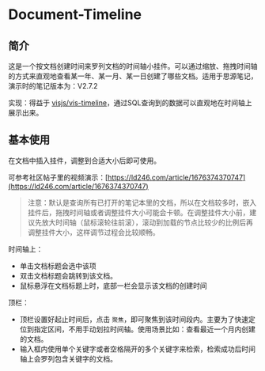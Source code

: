 # Document-Timeline

## 简介

这是一个按文档创建时间来罗列文档的时间轴小挂件。可以通过缩放、拖拽时间轴的方式来直观地查看某一年、某一月、某一日创建了哪些文档。适用于思源笔记，演示时的笔记版本为：V2.7.2

实现：得益于 [visjs/vis-timeline](https://github.com/visjs/vis-timeline?utm_source=ld246.com)，通过SQL查询到的数据可以直观地在时间轴上展示出来。

## 基本使用

在文档中插入挂件，调整到合适大小后即可使用。

可参考社区帖子里的视频演示：[https://ld246.com/article/1676374370747](https://ld246.com/article/1676374370747)

> 注意：默认是查询所有已打开的笔记本里的文档，所以在文档较多时，嵌入挂件后，拖拽时间轴或者调整挂件大小可能会卡顿。在调整挂件大小前，建议先放大时间轴（鼠标滚轮往前滚），滚动到加载的节点比较少的比例后再调整挂件大小，这样调节过程会比较顺畅。

时间轴上：

* 单击文档标题会选中该项
* 双击文档标题会跳转到该文档。
* 鼠标悬浮在文档标题上时，底部一栏会显示该文档的创建时间

顶栏：

* 顶栏设置好起止时间后，点击 `聚焦`，即可聚焦到该时间段内。主要为了快速定位到指定区间，不用手动划拉时间轴。使用场景比如：查看最近一个月内创建的文档。
* 输入框内使用单个关键字或者空格隔开的多个关键字来检索，检索成功后时间轴上会罗列包含关键字的文档。
